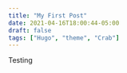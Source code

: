 ```yaml
---
title: "My First Post"
date: 2021-04-16T18:00:44-05:00
draft: false
tags: ["Hugo", "theme", "Crab"]
---
```


Testing
